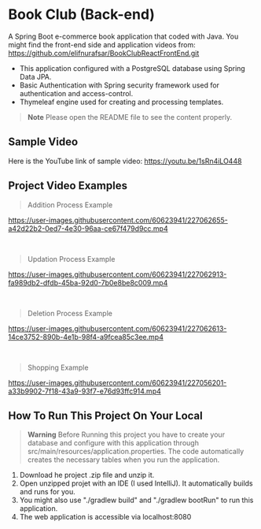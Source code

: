 # Book Club (Back-end)

A Spring Boot e-commerce book application that coded with Java.
You might find the front-end side and application videos from: https://github.com/elifnurafsar/BookClubReactFrontEnd.git

* This application configured with a PostgreSQL database using Spring Data JPA. 
* Basic Authentication with Spring security framework used for authentication and access-control. 
* Thymeleaf engine used for creating and processing templates.

> **Note**
> Please open the README file to see the content properly. 

## Sample Video

Here is the YouTube link of sample video: https://youtu.be/1sRn4iLO448 

## Project Video Examples

> Addition Process Example 


https://user-images.githubusercontent.com/60623941/227062655-a42d22b2-0ed7-4e30-96aa-ce67f479d9cc.mp4

<br>

> Updation Process Example


https://user-images.githubusercontent.com/60623941/227062913-fa989db2-dfdb-45ba-92d0-7b0e8be8c009.mp4


<br>

> Deletion Process Example 


https://user-images.githubusercontent.com/60623941/227062613-14ce3752-890b-4e1b-98f4-a9fcea85c3ee.mp4



<br>

> Shopping Example


https://user-images.githubusercontent.com/60623941/227056201-a33b9902-7f18-43a9-93f7-e76d93ffc914.mp4


## How To Run This Project On Your Local

> **Warning**
> Before Running this project you have to create your database and configure with this application through src/main/resources/application.properties. The code automatically creates the necessary tables when you run the application.

<ol>
  <li>Download he project .zip file and unzip it.</li>
  <li>Open unzipped projet with an IDE (I used IntelliJ). It automatically builds and runs for you.</li>
  <li>You might also use "./gradlew build" and "./gradlew bootRun" to run this application.</li>
  <li>The web application is accessible via localhost:8080</li>
</ol>
